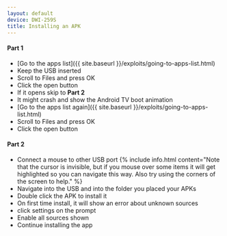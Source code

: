 ```yaml
---
layout: default
device: DWI-259S
title: Installing an APK
---
```


#### Part 1
- [Go to the apps list]({{ site.baseurl }}/exploits/going-to-apps-list.html)
- Keep the USB inserted
- Scroll to Files and press OK
- Click the open button
- If it opens skip to **Part 2**
- It might crash and show the Android TV boot animation
- [Go to the apps list again]({{ site.baseurl }}/exploits/going-to-apps-list.html)
- Scroll to Files and press OK
- Click the open button

#### Part 2
- Connect a mouse to other USB port
{% include info.html content="Note that the cursor is invisible, but if you mouse over some items it will get highlighted so you can navigate this way. Also try using the corners of the screen to help." %}
- Navigate into the USB and into the folder you placed your APKs
- Double click the APK to install it
- On first time install, it will show an error about unknown sources
- click settings on the prompt
- Enable all sources shown
- Continue installing the app